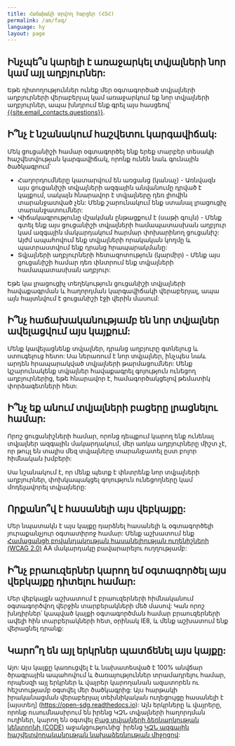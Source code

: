 ```yaml
---
title: Հաճախակի տրվող հարցեր (ՀՏՀ)
permalink: /am/faq/
language: hy
layout: page
---
```


## Ինչպե՞ս կարելի է առաջարկել տվյալների նոր կամ այլ աղբյուրներ:
Եթե դիտողություններ ունեք մեր օգտագործած տվյալների աղբյուրների վերաբերյալ կամ առաջարկում եք նոր տվյալների աղբյուրներ, ապա խնդրում ենք գրել այս հասցեով՝ <a href="mailto:{{site.email_contacts.questions}}">{{site.email_contacts.questions}}</a>.

## Ի՞նչ է նշանակում հաշվետու կարգավիճակ:
Մեկ ցուցանիշի համար օգտագործել ենք երեք տարբեր տեսակի հաշվետվության կարգավիճակ, որոնք ունեն նաև գունային ծածկագրում՝

* Հաղորդումները կատարվում են առցանց (կանաչ) - Առնվազն այս ցուցանիշի տվյալների ազգային անվանումը դրված է կայքում, սակայն հնարավոր է տվյալները դեռ լիովին տարանջատված չեն: Մենք շարունակում ենք ստանալ լրացուցիչ տարանջատումներ:
* Վիճակագրությունը մշակման ընթացքում է (սաթի գույն) - Մենք գտել ենք այս ցուցանիշի տվյալների համապատասխան աղբյուր կամ ազգային մակարդակում հարմար փոխարինող ցուցանիշ: Այժմ ապահովում ենք տվյալների որակական կողմը և պատրաստվում ենք դրանց հրապարակմանը:
* Տվյալների աղբյուրների հետազոտություն (կարմիր) - Մենք այս ցուցանիշի համար դեռ փնտրում ենք տվյալների համապատասխան աղբյուր:

Եթե կա լրացուցիչ տեղեկություն ցուցանիշի տվյալների հավաքագրման և հաղորդման կարգավիճակի վերաբերյալ, ապա այն հայտնվում է ցուցանիշի էջի վերին մասում:

## Ի՞նչ հաճախականությամբ են նոր տվյալներ ավելացվում այս կայքում:
Մենք կավելացնենք տվյալներ, դրանց աղբյուրը գտնելուց և ստուգելուց հետո: Սա ներառում է նոր տվյալներ, ինչպես նաև արդեն հրապարակված տվյալների թարմացումներ: Մենք կշարունակենք տվյալներ հավաքագրել գոյություն ունեցող աղբյուրներից, եթե հնարավոր է, համագործակցելով թեմատիկ փորձագետների հետ:

## Ի՞նչ եք անում տվյալների բացերը լրացնելու համար:
Որոշ ցուցանիշների համար, որոնց դեպքում կարող ենք ունենալ տվյալներ ազգային մակարդակում, մեր առկա աղբյուրները միշտ չէ, որ թույլ են տալիս մեզ տվյալները տարանջատել ըստ բոլոր հիմնական խմբերի:

Սա նշանակում է, որ մենք պետք է փնտրենք նոր տվյալների աղբյուրներ, փոխկապակցել գոյություն ունեցողները կամ մոդելավորել տվյալները:

## Որքանո՞վ է հասանելի այս վեբկայքը:
Մեր նպատակն է այս կայքը դարձնել հասանելի և օգտագործելի յուրաքանչյուր օգտատիրոջ համար: Մենք աշխատում ենք [Համացանցի բովանդակության հասանելիության ուղենիշների (WCAG 2.0)](https://www.gov.uk/service-manual/helping-people-to-use-your-service/understanding-wcag-20) AA մակարդակը բավարարելու ուղղությամբ:

## Ի՞նչ բրաուզերներ կարող եմ օգտագործել այս վեբկայքը դիտելու համար:
Մեր վեբկայքն աշխատում է բրաուզերների հիմնականում օգտագործվող վերջին տարբերակների մեծ մասով: Կան որոշ խնդիրներ՝ կապված կայքի օգտագործման համար բրաուզերների ավելի հին տարբերակների հետ, օրինակ IE8, և մենք աշխատում ենք վերացնել դրանք:

## Կարո՞ղ են այլ երկրներ պատճենել այս կայքը:
Այո: Այս կայքը կառուցվել է և նախատեսված է 100% անվճար ծրագրային ապահովում և ծառայություններ տրամադրելու համար, որպեսզի այլ երկրներ և վայրեր կարողանան ազատորեն ու հեշտությամբ օգտվել մեր ծածկագրից: Այս հարթակի իրականացման վերաբերյալ տեխնիկական ուղեցույցը հասանելի է [այստեղ] (https://open-sdg.readthedocs.io): Այն երկրները և վայրերը, որոնք ուսումնասիրում են իրենց ԿԶՆ տվյալների հաղորդման ուղիներ, կարող են օգտվել  [Բաց տվյալների ձեռնարկության կենտրոնի (CODE)](http://www.opendataenterprise.org/) աջակցությունից՝ իրենց [ԿԶՆ ազգային հաշվետվողականության նախաձեռնության միջոցով](https://www.sdgreporting.org/):
